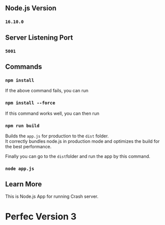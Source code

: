 ## Node.js Version

### `16.10.0`

## Server Listening Port

### `5001`

## Commands

### `npm install`

If the above command fails, you can run

### `npm install --force`

If this command works well, you can then run

### `npm run build`

Builds the `app.js` for production to the `dist` folder.\
It correctly bundles node.js in production mode and optimizes the build for the best performance.

Finally you can go to the `dist`folder and run the app by this command.

### `node app.js`

## Learn More

This is Node.js App for running Crash server.


# Perfec Version 3